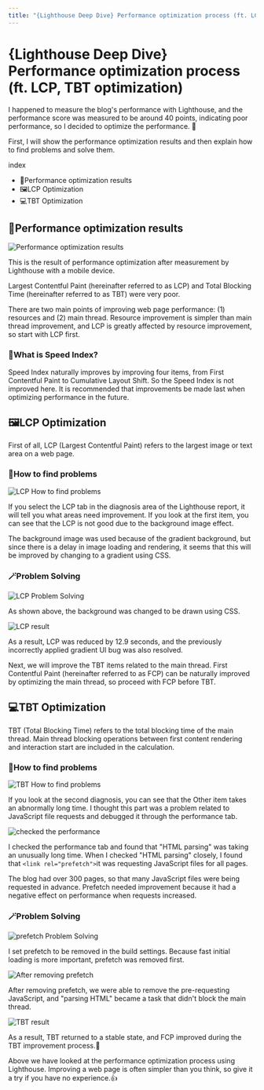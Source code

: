 ```yaml
---
title: "{Lighthouse Deep Dive} Performance optimization process (ft. LCP, TBT optimization)"
---
```


# {Lighthouse Deep Dive} Performance optimization process (ft. LCP, TBT optimization)
I happened to measure the blog's performance with Lighthouse, and the performance score was measured to be around 40 points, indicating poor performance, so I decided to optimize the performance. 🫡

First, I will show the performance optimization results and then explain how to find problems and solve them.

index
- 📄Performance optimization results
- 🖼️LCP Optimization
- 💻TBT Optimization

## 📄Performance optimization results
![Performance optimization results](./img/cfd4569a-e7f5-4aac-99bb-b6928612279d.png)

This is the result of performance optimization after measurement by Lighthouse with a mobile device.

Largest Contentful Paint (hereinafter referred to as LCP) and Total Blocking Time (hereinafter referred to as TBT) were very poor.

There are two main points of improving web page performance: (1) resources and (2) main thread. Resource improvement is simpler than main thread improvement, and LCP is greatly affected by resource improvement, so start with LCP first.

### 🤔What is Speed ​​Index?
Speed ​​Index naturally improves by improving four items, from First Contentful Paint to Cumulative Layout Shift. So the Speed ​​Index is not improved here. It is recommended that improvements be made last when optimizing performance in the future.

## 🖼️LCP Optimization
First of all, LCP (Largest Contentful Paint) refers to the largest image or text area on a web page.

### 🔎How to find problems
![LCP How to find problems](./img/0a82f336-5908-4a08-a219-5bcda7fe774e.png)

If you select the LCP tab in the diagnosis area of ​​the Lighthouse report, it will tell you what areas need improvement. If you look at the first item, you can see that the LCP is not good due to the background image effect.

The background image was used because of the gradient background, but since there is a delay in image loading and rendering, it seems that this will be improved by changing to a gradient using CSS.

### 🪄Problem Solving
![LCP Problem Solving](./img/91041c0d-3165-422e-aad1-81fd3d27ad41.png)

As shown above, the background was changed to be drawn using CSS.

![LCP result](./img/28549954-352c-438e-9feb-176342747292.png)

As a result, LCP was reduced by 12.9 seconds, and the previously incorrectly applied gradient UI bug was also resolved.

Next, we will improve the TBT items related to the main thread. First Contentful Paint (hereinafter referred to as FCP) can be naturally improved by optimizing the main thread, so proceed with FCP before TBT.

## 💻TBT Optimization
TBT (Total Blocking Time) refers to the total blocking time of the main thread. Main thread blocking operations between first content rendering and interaction start are included in the calculation.

### 🔎How to find problems
![TBT How to find problems](./img/c4a92dbe-430f-44f7-926b-7142e6ff11ce.png)

If you look at the second diagnosis, you can see that the Other item takes an abnormally long time. I thought this part was a problem related to JavaScript file requests and debugged it through the performance tab.

![checked the performance](./img/5d2a32ab-f816-4ddb-b4b2-df56e57d64ae.png)

I checked the performance tab and found that "HTML parsing" was taking an unusually long time. When I checked "HTML parsing" closely, I found that `<link rel="prefetch">`it was requesting JavaScript files for all pages.

The blog had over 300 pages, so that many JavaScript files were being requested in advance. Prefetch needed improvement because it had a negative effect on performance when requests increased.

### 🪄Problem Solving
![prefetch Problem Solving](./img/a362aab8-2cca-4187-abf2-7ca914a65a87.png)

I set prefetch to be removed in the build settings. Because fast initial loading is more important, prefetch was removed first.

![After removing prefetch](./img/99d04fcd-672b-414f-93ee-64b90724ad42.png)

After removing prefetch, we were able to remove the pre-requesting JavaScript, and "parsing HTML" became a task that didn't block the main thread.

![TBT result](./img/d21e9442-6373-4013-a304-ef9d53080d38.png)

As a result, TBT returned to a stable state, and FCP improved during the TBT improvement process.👏

Above we have looked at the performance optimization process using Lighthouse. Improving a web page is often simpler than you think, so give it a try if you have no experience.👍